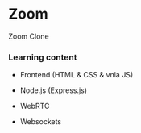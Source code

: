 # Zoom

Zoom Clone


### Learning content

- Frontend (HTML & CSS & vnla JS)


- Node.js (Express.js)
- WebRTC
- Websockets